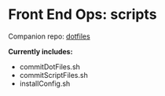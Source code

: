 Front End Ops: scripts
========
Companion repo: [dotfiles](https://github.com/lrobeson/dotfiles)

__Currently includes:__
- commitDotFiles.sh
- commitScriptFiles.sh
- installConfig.sh